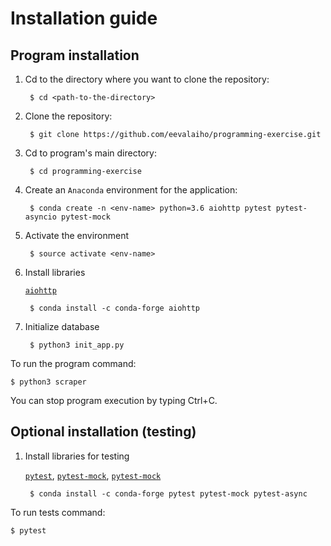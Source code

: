 # Installation guide

## Program installation

1. Cd to the directory where you want to clone the repository:

        $ cd <path-to-the-directory>
1. Clone the repository:

        $ git clone https://github.com/eevalaiho/programming-exercise.git
1. Cd to program's main directory:

        $ cd programming-exercise
1. Create an ```Anaconda``` environment for the application:

        $ conda create -n <env-name> python=3.6 aiohttp pytest pytest-asyncio pytest-mock
1. Activate the environment

        $ source activate <env-name>     
1. Install libraries 

    [```aiohttp```](https://anaconda.org/conda-forge/aiohttp)
    
        $ conda install -c conda-forge aiohttp

1. Initialize database

        $ python3 init_app.py


To run the program command:

    $ python3 scraper
You can stop program execution by typing Ctrl+C.



## **Optional** installation (testing)

1. Install libraries for testing

    [```pytest```](https://anaconda.org/conda-forge/pytest), [```pytest-mock```](https://anaconda.org/conda-forge/pytest-mock), [```pytest-mock```](https://anaconda.org/conda-forge/pytest-async)
    
        $ conda install -c conda-forge pytest pytest-mock pytest-async


To run tests command:

    $ pytest

